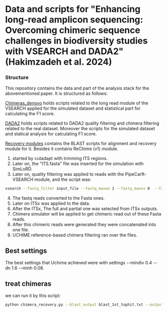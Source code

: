 # Data and scripts for "Enhancing long-read amplicon sequencing: Overcoming chimeric sequence challenges in biodiversity studies with VSEARCH and DADA2" (Hakimzadeh et al. 2024)

### Structure
This repository contains the data and part of the analysis stack for the abovementioned paper. It is structured as follows:

[Chimeras_denovo](https://github.com/alihkz94/long-chimeric-reads-project/tree/main/Chimeras_denovo) holds scripts related to the long read module of the VSEARCH applied for the simulated dataset and statistical part for calculating the F1 score. 

[DADA2](https://github.com/alihkz94/long-chimeric-reads-project/tree/main/DADA2) holds scripts related to DADA2 quality filtering and chimera filtering related to the real dataset. Moreover the scripts for the simulated dataset and statical analysis for calculating F1 score. 

[Recovery modules](https://github.com/alihkz94/long-chimeric-reads-project/tree/main/Recovery%20modules) contains the BLAST scripts for alignment and recovery module for it. Besides it contains ReChime (v1) module. 

1. started by cutadapt with trimming ITS regions.
2. Later on, the "ITS.fasta" file was inserted for the simulation with SimLoRD.
3. Later on, quality filtering was applied to reads with the PipeCarft-VSEARCH module, and the script was: 
``` bash
vsearch --fastq_filter input_file --fastq_maxee 1 --fastq_maxns 0  --fastq_minlen 50 --threads 8 --fastq_qmax 93 --fastq_qmin 0   --fastqout /input/qualFiltered_out/output_file.fastq
``` 
4. The fastq reads converted to the Fasta ones.
5.  Later on ITSx was applied to the data.
6.  After the ITSx, The full and partial one was selected from ITSx outputs.
7.  Chimera simulator will be applied to get chimeric read out of these Fasta reads.
8.  After this chimeric reads were generated they were concatenated into one file.
9.  UCHIME reference-based chimera filtering ran over the files. 


## Best settings 
The best settings that Uchime achieved were with settings --mindiv 0.4 --dn 1.6 --minh 0.08. 

## treat chimeras

we can run it by this script: 
``` bash
python chimera_recovery.py --blast_output blast_1st_tophit.txt --output recovered.csv --min_occurrence 2 --input_fasta combined_chimeras.fasta
``` 
